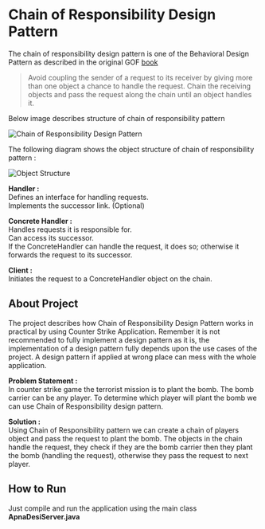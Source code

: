 # Chain of Responsibility Design Pattern

The chain of responsibility design pattern is one of the Behavioral Design Pattern as described in the original GOF [book](https://github.com/amanver16/ebooks_cheatsheets/blob/master/PDF/Design%20Patterns%20-%20Elements%20of%20Reusable%20Object%20Oriented%20Software%20-%20GOF.pdf)

> Avoid coupling the sender of a request to its receiver by giving more than one object a chance to handle the request. Chain the receiving objects and pass the request along the chain until an object handles it. 

Below image describes structure of chain of responsibility pattern  

![Chain of Responsibility Design Pattern](https://github.com/amanver16/ebooks_cheatsheets/blob/master/Images/Chain%20of%20Responsibility%20Design%20Pattern.PNG)  

The following diagram shows the object structure of chain of responsibility pattern :

![Object Structure](https://github.com/amanver16/ebooks_cheatsheets/blob/master/Images/Chain%20of%20Responsibility%20Object%20Structure.jpg)  

**Handler :**  
Defines an interface  for handling requests.  
Implements the successor link. (Optional)  

**Concrete Handler :**  
Handles requests it is responsible for.  
Can access its successor.  
If the ConcreteHandler can handle the request, it does so; otherwise it forwards the request to its successor. 

**Client :**  
Initiates the request to a ConcreteHandler object on the chain. 

## About Project
The project describes how Chain of Responsibility Design Pattern works in practical by using Counter Strike Application. Remember it is not recommended to fully implement a design pattern as it is, the implementation of a design pattern fully depends upon the use cases of the project. A design pattern if applied at wrong place can mess with the whole application.  

**Problem Statement :**  
In counter strike game the terrorist mission is to plant the bomb. The bomb carrier can be any player. To determine which player will plant the bomb we can use Chain of Responsibility design pattern.

**Solution :**  
Using Chain of Responsibility pattern we can create a chain of players object and pass the request to plant the bomb. The objects in the chain handle the request, they check if they are the bomb carrier then they plant the bomb (handling the request), otherwise they pass the request to next player.

## How to Run 
Just compile and run the application using the main class **ApnaDesiServer.java**
